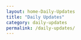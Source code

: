 ```yaml
---
layout: home-Daily-Updates
title: "Daily Updates"
category: daily-updates
permalink: /daily-updates/
---
```

